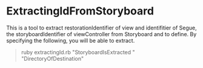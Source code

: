 ExtractingIdFromStoryboard
==========================

This is a tool to extract restorationIdentifier of view and identifitier of Segue, the storyboardIdentifier of viewController from Storyboard and to define.
By specifying the following, you will be able to extract.

> ruby extractingId.rb "StoryboardIsExtracted " "DirectoryOfDestination"